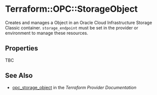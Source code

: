# Terraform::OPC::StorageObject

Creates and manages a Object in an Oracle Cloud Infrastructure Storage Classic container. `storage_endpoint` must be set in the provider or environment to manage these resources.

## Properties

TBC

## See Also

* [opc_storage_object](https://www.terraform.io/docs/providers/opc/r/storage_object.html) in the _Terraform Provider Documentation_
